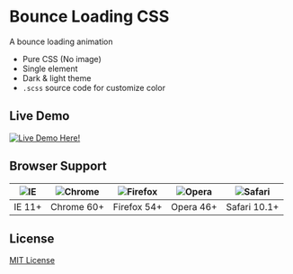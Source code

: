 # Bounce Loading CSS

A  bounce loading animation
- Pure CSS (No image)
- Single element
- Dark & light theme
- `.scss` source code for customize color

## Live Demo
[![Live Demo Here!](https://rawgit.com/vedsmith92/bounce-loading-css/master/preview.gif)](https://rawgit.com/vedsmith92/bounce-loading-css/master/index.html)

## Browser Support

![IE](https://raw.githubusercontent.com/alrra/browser-logos/master/src/edge/edge_48x48.png)| ![Chrome](https://raw.githubusercontent.com/alrra/browser-logos/master/src/chrome/chrome_48x48.png)| ![Firefox](https://raw.githubusercontent.com/alrra/browser-logos/master/src/firefox/firefox_48x48.png)| ![Opera](https://raw.githubusercontent.com/alrra/browser-logos/master/src/opera/opera_48x48.png)| ![Safari](https://raw.githubusercontent.com/alrra/browser-logos/master/src/safari/safari_48x48.png)
--- | --- | --- | --- | ---
IE 11+ | Chrome 60+ | Firefox 54+ | Opera 46+ | Safari 10.1+

## License
[MIT License](https://en.wikipedia.org/wiki/MIT_License)
